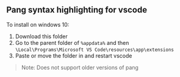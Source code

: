 ## Pang syntax highlighting for vscode

To install on windows 10:

1. Download this folder
2. Go to the parent folder of `%appdata%` and then `\Local\Programs\Microsoft VS Code\resources\app\extensions`
3. Paste or move the folder in and restart vscode

> Note: Does not support older versions of pang
